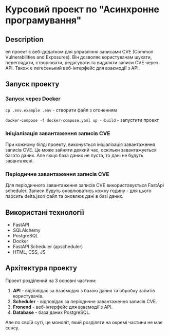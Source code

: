 # Курсовий проект по "Асинхронне програмування"

## Description
ей проект є веб-додатком для управління записами CVE (Common Vulnerabilities and Exposures). Він дозволяє користувачам шукати, переглядати, створювати, редагувати та видаляти записи CVE через API.
Також є легесенький веб-інтерфейс для взаємодії з API.

## Запуск проекту

### Запуск через Docker
```cp .env.example .env``` - створити файл з оточенням

```docker-compose -f docker-compose.yaml up --build``` - запустити проект

### Ініціалізація завантаження записів CVE
При кожному білді проекту, виконується ініціалізація завантаження записів CVE. Це може зайняти деякий час, оскільки завантажується багато даних.
Але якщо база даних не пуста, то дані не будуть завантажені.

### Періодичне завантаження записів CVE

Для періодичного завантаження записів CVE використовується FastApi scheduler. Записи будуть оновлюватись кожну годину - для цього парсить delta.json файл та оновлює дані в базі даних.

## Використані технології
- FastAPI
- SQLAlchemy
- PostgreSQL
- Docker
- FastAPI Scheduler (apscheduler)
- HTML, CSS, JS

## Архітектура проекту
Проект розділений на 3 основні частини:
1. **API** - відповідає за взаємодію з базою даних та обробку запитів користувачів.
2. **Scheduler** - відповідає за періодичне завантаження записів CVE.
3. **Fronend** - веб-інтерфейс для взаємодії з API.
4. **Database** - база даних PostgreSQL.

Але по своїй суті, це моноліт, який розділяти на окремі частини не має сенсу.
